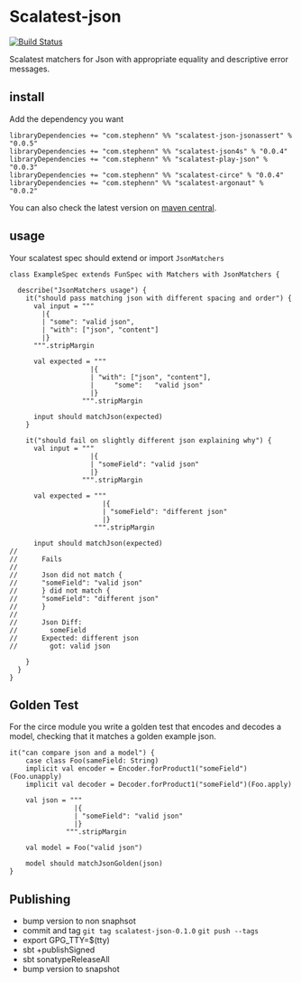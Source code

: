 Scalatest-json
===
[![Build Status](https://travis-ci.org/stephennancekivell/scalatest-json.svg?branch=master)](https://travis-ci.org/stephennancekivell/scalatest-json)

Scalatest matchers for Json with appropriate equality and descriptive error messages.

install
---

Add the dependency you want
```
libraryDependencies += "com.stephenn" %% "scalatest-json-jsonassert" % "0.0.5"
libraryDependencies += "com.stephenn" %% "scalatest-json4s" % "0.0.4"
libraryDependencies += "com.stephenn" %% "scalatest-play-json" % "0.0.3"
libraryDependencies += "com.stephenn" %% "scalatest-circe" % "0.0.4"
libraryDependencies += "com.stephenn" %% "scalatest-argonaut" % "0.0.2"
```

You can also check the latest version on [maven central](https://search.maven.org/search?q=com.stephenn%20scalatest).

usage
---
Your scalatest spec should extend or import `JsonMatchers`

```
class ExampleSpec extends FunSpec with Matchers with JsonMatchers {

  describe("JsonMatchers usage") {
    it("should pass matching json with different spacing and order") {
      val input = """
        |{
        | "some": "valid json",
        | "with": ["json", "content"]
        |}
      """.stripMargin

      val expected = """
                    |{
                    | "with": ["json", "content"],
                    |     "some":   "valid json"
                    |}
                  """.stripMargin

      input should matchJson(expected)
    }

    it("should fail on slightly different json explaining why") {
      val input = """
                    |{
                    | "someField": "valid json"
                    |}
                  """.stripMargin

      val expected = """
                       |{
                       | "someField": "different json"
                       |}
                     """.stripMargin

      input should matchJson(expected)
//
//      Fails
//
//      Json did not match {
//      "someField": "valid json"
//      } did not match {
//      "someField": "different json"
//      }
//
//      Json Diff:
//        someField
//      Expected: different json
//        got: valid json

    }
  }
}

```

Golden Test
---
For the circe module you write a golden test that encodes and decodes a model, checking that it matches a golden example json. 
```
it("can compare json and a model") {
    case class Foo(sameField: String)
    implicit val encoder = Encoder.forProduct1("someField")(Foo.unapply)
    implicit val decoder = Decoder.forProduct1("someField")(Foo.apply)
    
    val json = """
                |{
                | "someField": "valid json"
                |}
              """.stripMargin
    
    val model = Foo("valid json")
    
    model should matchJsonGolden(json)
}
```

Publishing
---
* bump version to non snaphsot
* commit and tag `git tag scalatest-json-0.1.0` `git push --tags`
* export GPG_TTY=$(tty)
* sbt +publishSigned
* sbt sonatypeReleaseAll
* bump version to snapshot
